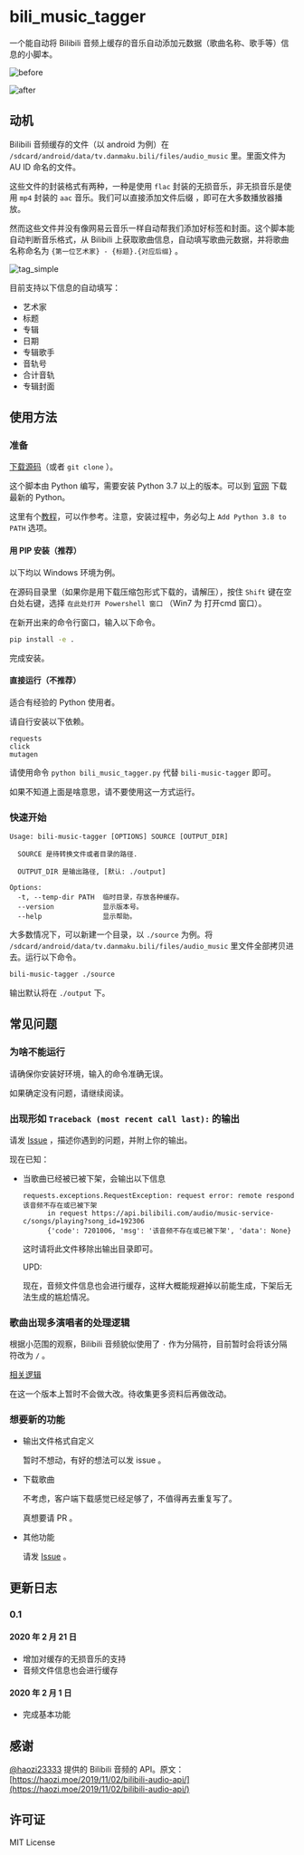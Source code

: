# bili_music_tagger

一个能自动将 Bilibili 音频上缓存的音乐自动添加元数据（歌曲名称、歌手等）信息的小脚本。

![before](docs/before.png)

![after](docs/after.png)

## 动机

Bilibili 音频缓存的文件（以 android 为例）在 `/sdcard/android/data/tv.danmaku.bili/files/audio_music` 里。里面文件为 AU ID 命名的文件。

这些文件的封装格式有两种，一种是使用 `flac` 封装的无损音乐，非无损音乐是使用 `mp4` 封装的 `aac` 音乐。我们可以直接添加文件后缀 ，即可在大多数播放器播放。

然而这些文件并没有像网易云音乐一样自动帮我们添加好标签和封面。这个脚本能自动判断音乐格式，从 Bilibili 上获取歌曲信息，自动填写歌曲元数据，并将歌曲名称命名为 `{第一位艺术家} - {标题}.{对应后缀}` 。

![tag_simple](docs/tag_simple.png)

目前支持以下信息的自动填写：

- 艺术家
- 标题
- 专辑
- 日期
- 专辑歌手
- 音轨号
- 合计音轨
- 专辑封面

## 使用方法

### 准备

[下载源码](https://github.com/wlkz/bili_music_tagger/archive/master.zip)（或者 `git clone` ）。

这个脚本由 Python 编写，需要安装 Python 3.7 以上的版本。可以到 [官网](https://www.python.org/downloads/) 下载最新的 Python。

这里有个[教程](https://www.liaoxuefeng.com/wiki/1016959663602400/1016959856222624)，可以作参考。注意，安装过程中，务必勾上 `Add Python 3.8 to PATH` 选项。

#### 用 PIP 安装（推荐）

以下均以 Windows 环境为例。

在源码目录里（如果你是用下载压缩包形式下载的，请解压），按住 `Shift` 键在空白处右键，选择 `在此处打开 Powershell 窗口` （Win7 为 打开cmd 窗口）。

在新开出来的命令行窗口，输入以下命令。

```sh
pip install -e .
```

完成安装。

#### 直接运行（不推荐）

适合有经验的 Python 使用者。

请自行安装以下依赖。

```text
requests
click
mutagen
```

请使用命令 `python bili_music_tagger.py` 代替 `bili-music-tagger` 即可。

如果不知道上面是啥意思，请不要使用这一方式运行。

### 快速开始

```text
Usage: bili-music-tagger [OPTIONS] SOURCE [OUTPUT_DIR]

  SOURCE 是待转换文件或者目录的路径.

  OUTPUT_DIR 是输出路径, [默认: ./output]

Options:
  -t, --temp-dir PATH  临时目录，存放各种缓存。
  --version            显示版本号。
  --help               显示帮助。
```

大多数情况下，可以新建一个目录，以 `./source` 为例。将 `/sdcard/android/data/tv.danmaku.bili/files/audio_music` 里文件全部拷贝进去。运行以下命令。

```sh
bili-music-tagger ./source
```

输出默认将在 `./output` 下。

## 常见问题

### 为啥不能运行

请确保你安装好环境，输入的命令准确无误。

如果确定没有问题，请继续阅读。

### 出现形如 `Traceback (most recent call last):` 的输出

请发 [Issue](https://github.com/wlkz/bili_music_tagger/issues) ，描述你遇到的问题，并附上你的输出。

现在已知：

- 当歌曲已经被已被下架，会输出以下信息
  
  ```text
  requests.exceptions.RequestException: request error: remote respond 该音频不存在或已被下架
        in request https://api.bilibili.com/audio/music-service-c/songs/playing?song_id=192306
        {'code': 7201006, 'msg': '该音频不存在或已被下架', 'data': None}
  ```

  这时请将此文件移除出输出目录即可。

  UPD:

  现在，音频文件信息也会进行缓存，这样大概能规避掉以前能生成，下架后无法生成的尴尬情况。

### 歌曲出现多演唱者的处理逻辑

根据小范围的观察，Bilibili 音频貌似使用了 `·` 作为分隔符，目前暂时会将该分隔符改为 `/` 。

[相关逻辑](https://github.com/wlkz/bili_music_tagger/blob/master/bili_music_tagger.py#L121-L122)

在这一个版本上暂时不会做大改。待收集更多资料后再做改动。

<!-- 真的有包含  `·` 的歌手吗？  -->

### 想要新的功能

- 输出文件格式自定义
  
  暂时不想动，有好的想法可以发 issue 。

- 下载歌曲
  
  不考虑，客户端下载感觉已经足够了，不值得再去重复写了。

  真想要请 PR 。

- 其他功能

  请发 [Issue](https://github.com/wlkz/bili_music_tagger/issues) 。

## 更新日志

### 0.1

#### 2020 年 2 月 21 日

- 增加对缓存的无损音乐的支持
- 音频文件信息也会进行缓存

#### 2020 年 2 月 1 日

- 完成基本功能

## 感谢

[@haozi23333](https://github.com/haozi23333) 提供的 Bilibili 音频的 API。原文：[https://haozi.moe/2019/11/02/bilibili-audio-api/](https://haozi.moe/2019/11/02/bilibili-audio-api/)

## 许可证

MIT License
